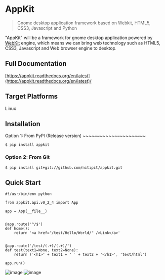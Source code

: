 AppKit
======

> Gnome desktop application framework based on Webkit, HTML5, CSS3,
> Javascript and Python

"AppKit" will be a framework for gnome desktop application powered by
[WebKit](http://www.webkit.org/) engine, which means we can bring web
technology such as HTML5, CSS3, Javascript and Web browser engine to
desktop.

Full Documentation
------------------

[https://appkit.readthedocs.org/en/latest](https://appkit.readthedocs.org/en/latest)/

Target Platforms
----------------

Linux

Installation
------------

Option 1: From PyPI (Release version)
\~\~\~\~\~\~\~\~\~\~\~\~\~\~\~\~\~\~\~\~\~\~

    $ pip install appkit

### Option 2: From Git

    $ pip install git+git://github.com/nitipit/appkit.git

Quick Start
-----------

    #!/usr/bin/env python

    from appkit.api.v0_2_4 import App

    app = App(__file__)


    @app.route('^/$')
    def home():
        return '<a href="/test/Hello/World/" />Link</a>'


    @app.route('/test/(.+)/(.+)/')
    def test(text1=None, text2=None):
        return ('<h1>' + text1 + ' ' + text2 + '</h1>', 'text/html')

    app.run()

![image](https://raw.github.com/nitipit/appkit/master/docs/1.png)
![image](https://raw.github.com/nitipit/appkit/master/docs/2.png)
